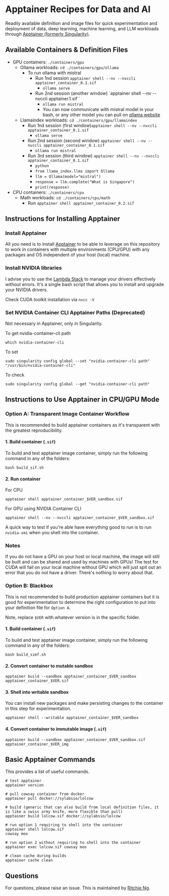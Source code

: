 # Apptainer Recipes for Data and AI
Readily available definition and image files for quick experimentation and deployment of data, deep learning, machine learning, and LLM workloads through [Apptainer (formerly Singularity)](https://apptainer.org/docs/admin/main/admin_quickstart.html).

## Available Containers & Definition Files
- GPU containers: `./containers/gpu`
  - Ollama workloads: `cd ./containers/gpu/ollama`
    - To run ollama with mistral
      - Run 1nd session `apptainer shell --nv --nvccli apptainer_container_0.1.sif`
        - `ollama serve`
      - Run 2nd session (another window) `apptainer shell --nv --nvccli apptainer.1.sif``
        - `ollama run mistral`
        - You can now communicate with mistral model in your bash, or any other model you can pull on [ollama website](https://ollama.com/)
  - Llamaindex workloads: `cd ./containers/gpu/llamaindex`
      - Run 1nd session (first window)`apptainer shell --nv --nvccli apptainer_container_0.1.sif`
        - `ollama serve`
      - Run 2nd session (second window) `apptainer shell --nv --nvccli apptainer_container_0.1.sif`
        - `ollama run mistral`
      - Run 3rd session (third window) `apptainer shell --nv --nvccli apptainer_container_0.1.sif`
        - `python`
        - `from llama_index.llms import Ollama`
        - `llm = Ollama(model="mistral")`
        - `response = llm.complete("What is Singapore")`
        - `print(response)`
- CPU containers: `./containers/cpu`
  - Math workloads: `cd ./containers/cpu/math`
    - Run `apptainer shell apptainer_container_0.2.sif`

## Instructions for Installing Apptainer

### Install Apptainer
All you need is to install [Apptainer](https://apptainer.org/docs/admin/latest/installation.html) to be able to leverage on this repository to work in containers with multiple environments (CPU/GPU) with any packages and OS independent of your host (local) machine.

### Install NVIDIA libraries
I advise you to use the [Lambda Stack](https://lambdalabs.com/lambda-stack-deep-learning-software) to manage your drivers effectively without errors. It's a single bash script that allows you to install and upgrade your NVIDIA drivers.

Check CUDA toolkit installation via `nvcc -V`

### Set NVIDIA Container CLI Apptainer Paths (Deprecated)

Not necessary in Apptainer, only in Singularity.

To get nvidia-container-cli path
```
which nvidia-container-cli
```

To set
```
sudo singularity config global --set "nvidia-container-cli path" "/usr/bin/nvidia-container-cli"
```

To check
```
sudo singularity config global --get "nvidia-container-cli path"
```

## Instructions to Use Apptainer in CPU/GPU Mode

### Option A: Transparent Image Container Workflow

This is recommended to build apptainer containers as it's transparent with the greatest reproducibility.

#### 1. Build container (`.sif`)
To build and test apptainer image container, simply run the following command in any of the folders:
```
bash build_sif.sh
```

#### 2. Run container
For CPU
```
apptainer shell apptainer_container_$VER_sandbox.sif
```

For GPU using NVIDIA Container CLI
```
apptainer shell --nv --nvccli apptainer_container_$VER_sandbox.sif
```

A quick way to test if you're able have everything good to run is to run `nvidia-smi` when you shell into the container. 

### Notes
If you do not have a GPU on your host or local machine, the image will still be built and can be shared and used by machines with GPUs! The test for CUDA will fail on your local machine without GPU which will just spit out an error that you do not have a driver. There's nothing to worry about that.

### Option B: Blackbox
This is not recommended to build production apptainer containers but it is good for experimentation to determine the right configuration to put into your definition file for `Option A`.

Note, replace `$VER` with whatever version is in the specific folder.

#### 1. Build container (`.sif`)
To build and test apptainer image container, simply run the following command in any of the folders:
```
bash build_simf.sh
```

#### 2. Convert container to mutable sandbox
```
apptainer build --sandbox apptainer_container_$VER_sandbox apptainer_container_$VER.sif
``` 

#### 3. Shell into writable sandbox
You can install new packages and make persisting changes to the container in this step for experimentation.
```
apptainer shell --writable apptainer_container_$VER_sandbox
```

#### 4. Convert container to immutable image (`.sif`)
```
apptainer build --sandbox apptainer_container_$VER_sandbox.sif apptainer_container_$VER_img
``` 

## Basic Apptainer Commands

This provides a list of useful commands.

```
# test apptainer
apptainer version

# pull cowsay container from docker
apptainer pull docker://sylabsio/lolcow

# build (generic that can also build from local definition files, it is like a swiss army knife, more flexible than pull)
apptainer build lolcow.sif docker://sylabsio/lolcow

# run option 1 requiring to shell into the container
apptainer shell lolcow.sif
cowsay moo

# run option 2 without requiring to shell into the container
apptainer exec lolcow.sif cowsay moo

# clean cache during builds
apptainer cache clean
```

## Questions
For questions, please raise an issue. This is maintained by [Ritchie Ng](https://github.com/ritchieng).